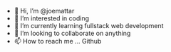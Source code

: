 - 👋 Hi, I’m @joemattar
- 👀 I’m interested in coding
- 🌱 I’m currently learning fullstack web development
- 💞️ I’m looking to collaborate on anything
- 📫 How to reach me ... Github

<!---
joemattar/joemattar is a ✨ special ✨ repository because its `README.md` (this file) appears on your GitHub profile.
You can click the Preview link to take a look at your changes.
--->
